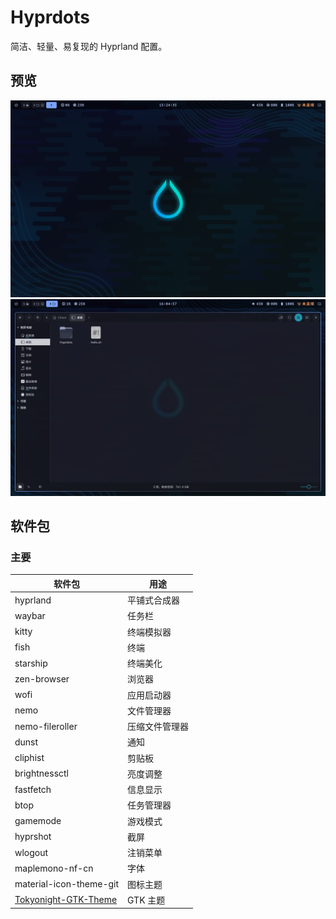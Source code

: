 # Hyprdots

简洁、轻量、易复现的 Hyprland 配置。

## 预览

![桌面](previews/desktop.png)
![Nemo](previews/nemo.png)

## 软件包

### 主要

| 软件包                                                                           | 用途           |
| -------------------------------------------------------------------------------- | -------------- |
| hyprland                                                                         | 平铺式合成器   |
| waybar                                                                           | 任务栏         |
| kitty                                                                            | 终端模拟器     |
| fish                                                                             | 终端           |
| starship                                                                         | 终端美化       |
| zen-browser                                                                      | 浏览器         |
| wofi                                                                             | 应用启动器     |
| nemo                                                                             | 文件管理器     |
| nemo-fileroller                                                                  | 压缩文件管理器 |
| dunst                                                                            | 通知           |
| cliphist                                                                         | 剪贴板         |
| brightnessctl                                                                    | 亮度调整       |
| fastfetch                                                                        | 信息显示       |
| btop                                                                             | 任务管理器     |
| gamemode                                                                         | 游戏模式       |
| hyprshot                                                                         | 截屏           |
| wlogout                                                                          | 注销菜单       |
| maplemono-nf-cn                                                                  | 字体           |
| material-icon-theme-git                                                          | 图标主题       |
| [Tokyonight-GTK-Theme](https://github.com/Fausto-Korpsvart/Tokyonight-GTK-Theme) | GTK 主题       |

